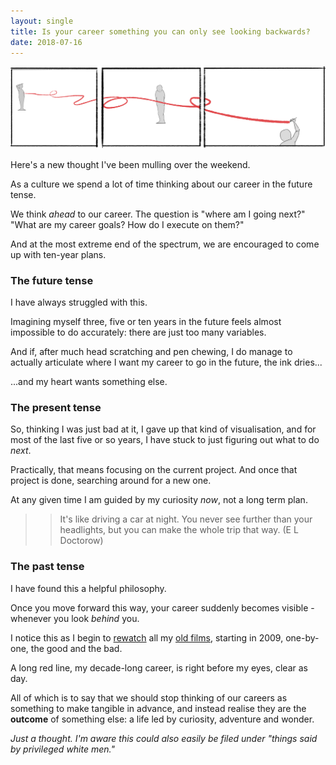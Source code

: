```yaml
---
layout: single
title: Is your career something you can only see looking backwards?
date: 2018-07-16
---
```


![Is your career something you can only see looking backwards?](/images/career-looking-back.jpg)

Here's a new thought I've been mulling over the weekend.

As a culture we spend a lot of time thinking about our career in the future tense.

We think *ahead* to our career. The question is "where am I going next?" "What are my career goals? How do I execute on them?"

And at the most extreme end of the spectrum, we are encouraged to come up with ten-year plans.

### The future tense

I have always struggled with this.

Imagining myself three, five or ten years in the future feels almost impossible to do accurately: there are just too many variables.

And if, after much head scratching and pen chewing, I do manage to actually articulate where I want my career to go in the future, the ink dries...

...and my heart wants something else.

### The present tense 

So, thinking I was just bad at it, I gave up that kind of visualisation, and for most of the last five or so years, I have stuck to just figuring out what to do *next*. 

Practically, that means focusing on the current project. And once that project is done, searching around for a new one.

At any given time I am guided by my curiosity *now*, not a long term plan. 

>> It's like driving a car at night. You never see further than your headlights, but you can make the whole trip that way. (E L Doctorow)

### The past tense

I have found this a helpful philosophy. 

Once you move forward this way, your career suddenly becomes visible - whenever you look *behind* you.

I notice this as I begin to [rewatch](http://www.adamwestbrook.co.uk/2018/07/05/throwback-thursday-iraq) all my [old films](http://www.adamwestbrook.co.uk/2018/07/12/throwback-thursday-john-hirst), starting in 2009, one-by-one, the good and the bad. 

A long red line, my decade-long career, is right before my eyes, clear as day.

All of which is to say that we should stop thinking of our careers as something to make tangible in advance, and instead realise they are the **outcome** of something else: a life led by curiosity, adventure and wonder.

*Just a thought. I'm aware this could also easily be filed under "things said by privileged white men."*



